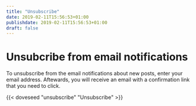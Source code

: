 ```yaml
---
title: "Unsubscribe"
date: 2019-02-11T15:56:53+01:00
publishdate: 2019-02-11T15:56:53+01:00
draft: false
---
```


# Unsubcribe from email notifications

To unsubscribe from the email notifications about new posts, enter your email
address. Aftewards, you will receive an email with a confirmation link that you
need to click.

{{< doveseed "unsubscribe" "Unsubscribe" >}}
